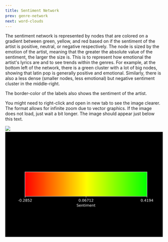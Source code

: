 ```yaml
---
title: Sentiment Network
prev: genre-network
next: word-clouds
---
```


The sentiment network is represented by nodes that are colored on a gradient between green, yellow, and red based on if the sentiment of the artist is positive, neutral, or negative respectively. The node is sized by the emotion of the artist, meaning that the greater the absolute value of the sentiment, the larger the size is. This is to represent how emotional the artist's lyrics are and to see trends within the genres. For example, at the bottom left of the network, there is a green cluster with a lot of big nodes, showing that latin pop is generally positive and emotional.
Similarly, there is also a less dense (smaller nodes, less emotional) but negative sentiment cluster in the middle-right.

The border-color of the labels also shows the sentiment of the artist.

You might need to right-click and open in new tab to see the image clearer. The format allows for infinite zoom due to vector graphics.
If the image does not load, just wait a bit longer. The image should appear just below this text.

![](/plots/sentiment_network.svg)
![](/plots/colorbar.svg)
